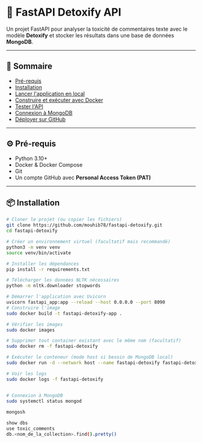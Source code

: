 # 🚀 FastAPI Detoxify API

Un projet FastAPI pour analyser la toxicité de commentaires texte avec le modèle **Detoxify** et stocker les résultats dans une base de données **MongoDB**.

---

## 📌 **Sommaire**

- [Pré-requis](#pré-requis)
- [Installation](#installation)
- [Lancer l'application en local](#lancer-lapplication-en-local)
- [Construire et exécuter avec Docker](#construire-et-exécuter-avec-docker)
- [Tester l'API](#tester-lapi)
- [Connexion à MongoDB](#connexion-à-mongodb)
- [Déployer sur GitHub](#déployer-sur-github)

---

## ⚙️ **Pré-requis**

- Python 3.10+
- Docker & Docker Compose
- Git
- Un compte GitHub avec **Personal Access Token (PAT)**

---

## 📦 **Installation**

```bash
# Cloner le projet (ou copier les fichiers)
git clone https://github.com/mouhib78/fastapi-detoxify.git
cd fastapi-detoxify

# Créer un environnement virtuel (facultatif mais recommandé)
python3 -m venv venv
source venv/bin/activate

# Installer les dépendances
pip install -r requirements.txt

# Télécharger les données NLTK nécessaires
python -m nltk.downloader stopwords

# Démarrer l'application avec Uvicorn
uvicorn fastapi_app:app --reload --host 0.0.0.0 --port 8090
# Construire l'image
sudo docker build -t fastapi-detoxify-app .

# Vérifier les images
sudo docker images

# Supprimer tout container existant avec le même nom (facultatif)
sudo docker rm -f fastapi-detoxify

# Exécuter le conteneur (mode host si besoin de MongoDB local)
sudo docker run -d --network host --name fastapi-detoxify fastapi-detoxify-app

# Voir les logs
sudo docker logs -f fastapi-detoxify


# Connexion à MongoDB
sudo systemctl status mongod
 
mongosh

show dbs
use toxic_comments
db.<nom_de_la_collection>.find().pretty()

